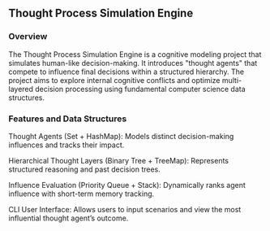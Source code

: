 ## Thought Process Simulation Engine

### Overview
The Thought Process Simulation Engine is a cognitive modeling project that simulates human-like decision-making. It introduces "thought agents" that compete to influence final decisions within a structured hierarchy. The project aims to explore internal cognitive conflicts and optimize multi-layered decision processing using fundamental computer science data structures.
### Features and Data Structures
Thought Agents (Set + HashMap): Models distinct decision-making influences and tracks their impact.

Hierarchical Thought Layers (Binary Tree + TreeMap): Represents structured reasoning and past decision trees.

Influence Evaluation (Priority Queue + Stack): Dynamically ranks agent influence with short-term memory tracking.

CLI User Interface: Allows users to input scenarios and view the most influential thought agent’s outcome.

